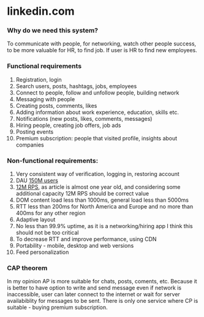 # linkedin.com
### Why do we need this system?
To communicate with people, for networking, watch other people success, to be more valuable for HR, to find job. If user is HR to find new employees.

### Functional requirements
1. Registration, login
2. Search users, posts, hashtags, jobs, employees
3. Connect to people, follow and unfollow people, building network
4. Messaging with people
5. Creating posts, comments, likes
6. Adding information about work experience, education, skills etc.
7. Notifications (new posts, likes, comments, messages)
8. Hiring people, creating job offers, job ads
9. Posting events
10. Premium subscription: people that visited profile, insights about companies

### Non-functional requirements:
1. Very consistent way of verification, logging in, restoring account  
1. DAU [150M users](https://www.linkedin.com/pulse/daily-active-users-dau-joyce-j-shen/#:~:text=members%20and%20over-,140%20million%20DAU,-.%20So%20this%20is)
2. [12M RPS](https://newsletter.systemdesigncodex.com/p/how-linkedin-authorizes-10-million), as article is almost one year old, and considering some additional capacity 12M RPS should be correct value
3. DOM content load less than 1000ms, general load less than 5000ms
4. RTT less than 200ms for North America and Europe and no more than 400ms for any other region
5. Adaptive layout
6. No less than 99.9% uptime, as it is a networking/hiring app I think this should not be too critical
7. To decrease RTT and improve performance, using CDN
8. Portability - mobile, desktop and web versions
9. Feed personalization


### CAP theorem
In my opinion AP is more suitable for chats, posts, coments, etc. Because it is better to have option to write and send message even if network is inaccessible, user can later connect to the internet or wait for server availabiblity for messages to be sent. There is only one service where CP is suitable - buying premium subscription.
